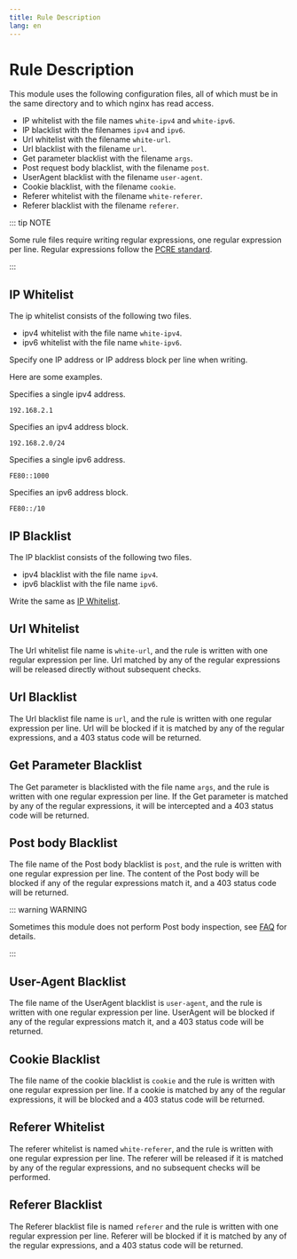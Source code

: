 ```yaml
---
title: Rule Description
lang: en
---
```


# Rule Description

This module uses the following configuration files, 
all of which must be in the same directory and to which nginx has read access.

* IP whitelist with the file names `white-ipv4` and `white-ipv6`.
* IP blacklist with the filenames `ipv4` and `ipv6`.
* Url whitelist with the filename `white-url`.
* Url blacklist with the filename `url`.
* Get parameter blacklist with the filename `args`.
* Post request body blacklist, with the filename `post`.
* UserAgent blacklist with the filename `user-agent`.
* Cookie blacklist, with the filename `cookie`.
* Referer whitelist with the filename `white-referer`.
* Referer blacklist with the filename `referer`.


::: tip NOTE

Some rule files require writing regular expressions, one regular expression per line.
Regular expressions follow the [PCRE standard](http://www.pcre.org/current/doc/html/pcre2syntax.html).

:::

## IP Whitelist

The ip whitelist consists of the following two files.

* ipv4 whitelist with the file name `white-ipv4`.
* ipv6 whitelist with the file name `white-ipv6`.

Specify one IP address or IP address block per line when writing.

Here are some examples.

Specifies a single ipv4 address.

```
192.168.2.1
```

Specifies an ipv4 address block.

```
192.168.2.0/24
```

Specifies a single ipv6 address.

```
FE80::1000
```

Specifies an ipv6 address block.

```
FE80::/10
```

## IP Blacklist

The IP blacklist consists of the following two files.

* ipv4 blacklist with the file name `ipv4`.
* ipv6 blacklist with the file name `ipv6`.

Write the same as [IP Whitelist](#ip-whitelist).

## Url Whitelist

The Url whitelist file name is `white-url`, and the rule is written with one regular expression per line.
Url matched by any of the regular expressions will be released directly without subsequent checks.

## Url Blacklist

The Url blacklist file name is `url`, and the rule is written with one regular expression per line.
Url will be blocked if it is matched by any of the regular expressions, and a 403 status code will be returned.

## Get Parameter Blacklist

The Get parameter is blacklisted with the file name `args`, and the rule is written with one regular expression per line.
If the Get parameter is matched by any of the regular expressions, it will be intercepted and a 403 status code will be returned.

## Post body Blacklist

The file name of the Post body blacklist is `post`, and the rule is written with one regular expression per line.
The content of the Post body will be blocked if any of the regular expressions match it, and a 403 status code will be returned.

::: warning WARNING

Sometimes this module does not perform Post body inspection, see [FAQ](faq.md#post-inspection-failure) for details.

:::

## User-Agent Blacklist

The file name of the UserAgent blacklist is `user-agent`, and the rule is written with one regular expression per line.
UserAgent will be blocked if any of the regular expressions match it, and a 403 status code will be returned.

## Cookie Blacklist

The file name of the cookie blacklist is `cookie` and the rule is written with one regular expression per line.
If a cookie is matched by any of the regular expressions, it will be blocked and a 403 status code will be returned.

## Referer Whitelist

The referer whitelist is named `white-referer`, and the rule is written with one regular expression per line.
The referer will be released if it is matched by any of the regular expressions, and no subsequent checks will be performed.

## Referer Blacklist

The Referer blacklist file is named `referer` and the rule is written with one regular expression per line.
Referer will be blocked if it is matched by any of the regular expressions, and a 403 status code will be returned.